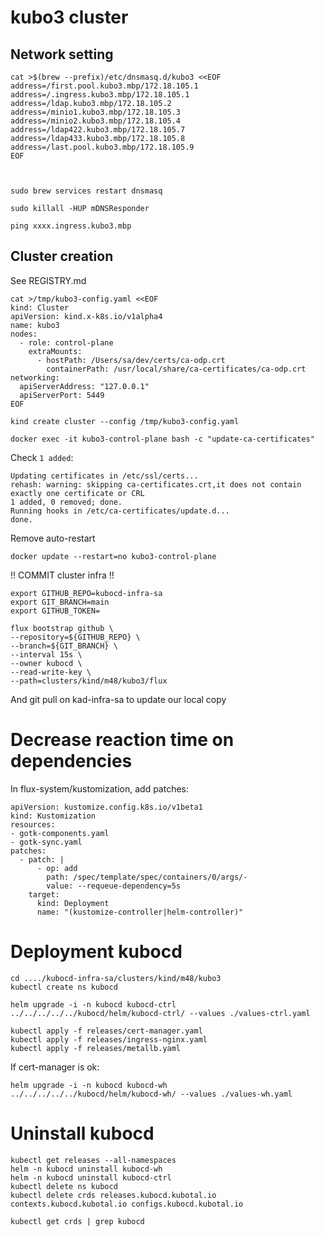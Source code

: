 
# kubo3 cluster

## Network setting

```
cat >$(brew --prefix)/etc/dnsmasq.d/kubo3 <<EOF
address=/first.pool.kubo3.mbp/172.18.105.1 
address=/.ingress.kubo3.mbp/172.18.105.1 
address=/ldap.kubo3.mbp/172.18.105.2 
address=/minio1.kubo3.mbp/172.18.105.3
address=/minio2.kubo3.mbp/172.18.105.4 
address=/ldap422.kubo3.mbp/172.18.105.7 
address=/ldap433.kubo3.mbp/172.18.105.8 
address=/last.pool.kubo3.mbp/172.18.105.9
EOF



sudo brew services restart dnsmasq

sudo killall -HUP mDNSResponder

ping xxxx.ingress.kubo3.mbp
```


## Cluster creation

See REGISTRY.md


```
cat >/tmp/kubo3-config.yaml <<EOF
kind: Cluster
apiVersion: kind.x-k8s.io/v1alpha4
name: kubo3
nodes:
  - role: control-plane
    extraMounts:
      - hostPath: /Users/sa/dev/certs/ca-odp.crt
        containerPath: /usr/local/share/ca-certificates/ca-odp.crt
networking:
  apiServerAddress: "127.0.0.1"
  apiServerPort: 5449
EOF
```

```
kind create cluster --config /tmp/kubo3-config.yaml
```


```
docker exec -it kubo3-control-plane bash -c "update-ca-certificates"
```

Check `1 added`:

```
Updating certificates in /etc/ssl/certs...
rehash: warning: skipping ca-certificates.crt,it does not contain exactly one certificate or CRL
1 added, 0 removed; done.
Running hooks in /etc/ca-certificates/update.d...
done.
```

Remove auto-restart

```
docker update --restart=no kubo3-control-plane
```

!! COMMIT cluster infra !! 

```
export GITHUB_REPO=kubocd-infra-sa
export GIT_BRANCH=main
export GITHUB_TOKEN=

flux bootstrap github \
--repository=${GITHUB_REPO} \
--branch=${GIT_BRANCH} \
--interval 15s \
--owner kubocd \
--read-write-key \
--path=clusters/kind/m48/kubo3/flux

```

And git pull on kad-infra-sa to update our local copy

# Decrease reaction time on dependencies

In flux-system/kustomization, add patches:

```
apiVersion: kustomize.config.k8s.io/v1beta1
kind: Kustomization
resources:
- gotk-components.yaml
- gotk-sync.yaml
patches:
  - patch: |
      - op: add
        path: /spec/template/spec/containers/0/args/-
        value: --requeue-dependency=5s
    target:
      kind: Deployment
      name: "(kustomize-controller|helm-controller)"
```

# Deployment kubocd

```
cd ..../kubocd-infra-sa/clusters/kind/m48/kubo3
kubectl create ns kubocd

helm upgrade -i -n kubocd kubocd-ctrl  ../../../../../kubocd/helm/kubocd-ctrl/ --values ./values-ctrl.yaml
```

```
kubectl apply -f releases/cert-manager.yaml 
kubectl apply -f releases/ingress-nginx.yaml 
kubectl apply -f releases/metallb.yaml 

```


If cert-manager is ok:

```
helm upgrade -i -n kubocd kubocd-wh  ../../../../../kubocd/helm/kubocd-wh/ --values ./values-wh.yaml
```

# Uninstall kubocd

```
kubectl get releases --all-namespaces
helm -n kubocd uninstall kubocd-wh
helm -n kubocd uninstall kubocd-ctrl
kubectl delete ns kubocd
kubectl delete crds releases.kubocd.kubotal.io contexts.kubocd.kubotal.io configs.kubocd.kubotal.io

kubectl get crds | grep kubocd

```
